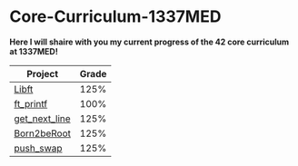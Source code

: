 # Core-Curriculum-1337MED
**Here I will shaire with you my current progress of the 42 core curriculum at 1337MED!**

|Project|Grade
|--|--|
|[Libft](https://github.com/42-adbouras/libft-1337MED)          | 125% |
|[ft_printf](https://github.com/42-adbouras/ft_printf-1337MED)  | 100% |
|[get_next_line](https://github.com/42-adbouras/get_next_line-1337MED)  | 125% |
|[Born2beRoot](https://github.com/42-adbouras/Born2beroot-1337MED)  | 125% |
|[push_swap](https://github.com/42-adbouras/push_swap-1337MED)  | 125% |
